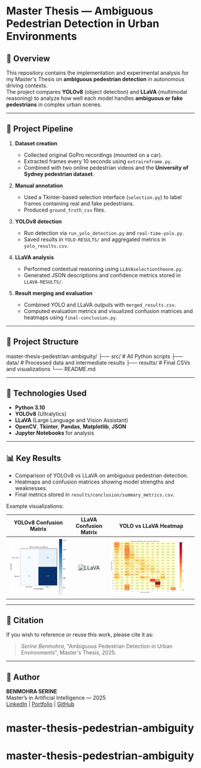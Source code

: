 # Master Thesis — Ambiguous Pedestrian Detection in Urban Environments

## 🧩 Overview
This repository contains the implementation and experimental analysis for my Master's Thesis on **ambiguous pedestrian detection** in autonomous driving contexts.  
The project compares **YOLOv8** (object detection) and **LLaVA** (multimodal reasoning) to analyze how well each model handles **ambiguous or fake pedestrians** in complex urban scenes.

---

## 🚀 Project Pipeline
1. **Dataset creation**  
   - Collected original GoPro recordings (mounted on a car).  
   - Extracted frames every 10 seconds using `extraireframe.py`.  
   - Combined with two online pedestrian videos and the **University of Sydney pedestrian dataset**.

2. **Manual annotation**  
   - Used a Tkinter-based selection interface (`selection.py`) to label frames containing real and fake pedestrians.  
   - Produced `ground_truth_csv` files.

3. **YOLOv8 detection**  
   - Run detection via `run_yolo_detection.py` and `real-time-yolo.py`.  
   - Saved results in `YOLO-RESULTS/` and aggregated metrics in `yolo_results.csv`.

4. **LLaVA analysis**  
   - Performed contextual reasoning using `LLAVAselectiontheone.py`.  
   - Generated JSON descriptions and confidence metrics stored in `LLAVA-RESULTS/`.

5. **Result merging and evaluation**  
   - Combined YOLO and LLaVA outputs with `merged_results.csv`.  
   - Computed evaluation metrics and visualized confusion matrices and heatmaps using `final-conclusion.py`.

---

## 📂 Project Structure
master-thesis-pedestrian-ambiguity/
├── src/ # All Python scripts
├── data/ # Processed data and intermediate results
├── results/ # Final CSVs and visualizations
└── README.md



---

## 🧠 Technologies Used
- **Python 3.10**
- **YOLOv8** (Ultralytics)
- **LLaVA** (Large Language and Vision Assistant)
- **OpenCV**, **Tkinter**, **Pandas**, **Matplotlib**, **JSON**
- **Jupyter Notebooks** for analysis

---

## 📊 Key Results
- Comparison of YOLOv8 vs LLaVA on ambiguous pedestrian detection.  
- Heatmaps and confusion matrices showing model strengths and weaknesses.  
- Final metrics stored in `results/conclusion/summary_metrics.csv`.

Example visualizations:

| YOLOv8 Confusion Matrix | LLaVA Confusion Matrix | YOLO vs LLaVA Heatmap |
|:------------------------:|:---------------------:|:---------------------:|
| ![YOLO](results/conclusion/YOLO_confusion_matrix.png) | ![LLaVA](results/conclusion/LLAVA_confusion_metrix.png) | ![Heatmap](results/conclusion/heatmap_yolo_vs_llava.png) |

---

## 📘 Citation
If you wish to reference or reuse this work, please cite it as:
> *Serine Benmohra*, "Ambiguous Pedestrian Detection in Urban Environments", Master's Thesis, 2025.

---

## 👤 Author
**BENMOHRA SERINE**  
Master’s in Artificial Intelligence — 2025  
[LinkedIn](www.linkedin.com/in/serine-benmohra-55715b33b) | [Portfolio](#) | [GitHub](#)

# master-thesis-pedestrian-ambiguity
# master-thesis-pedestrian-ambiguity
